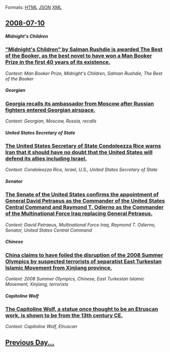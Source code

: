 
Formats: [HTML](2008/07/10/index.html)  [JSON](2008/07/10/index.json)  [XML](2008/07/10/index.xml)  

## [2008-07-10](/news/2008/07/10/index.md)

##### Midnight's Children
### [ "Midnight's Children" by Salman Rushdie is awarded The Best of the Booker, as the best novel to have won a Man Booker Prize in the first 40 years of its existence. ](/news/2008/07/10/midnight-s-children-by-salman-rushdie-is-awarded-the-best-of-the-booker-as-the-best-novel-to-have-won-a-man-booker-prize-in-the-first-40.md)
_Context: Man Booker Prize, Midnight's Children, Salman Rushdie, The Best of the Booker_

#####  Georgian
### [ Georgia recalls its ambassador from Moscow after Russian fighters entered Georgian airspace. ](/news/2008/07/10/georgia-recalls-its-ambassador-from-moscow-after-russian-fighters-entered-georgian-airspace.md)
_Context:  Georgian, Moscow, Russia, recalls_

##### United States Secretary of State
### [ The United States Secretary of State Condoleezza Rice warns Iran that it should have no doubt that the United States will defend its allies including Israel. ](/news/2008/07/10/the-united-states-secretary-of-state-condoleezza-rice-warns-iran-that-it-should-have-no-doubt-that-the-united-states-will-defend-its-allies.md)
_Context: Condoleezza Rice, Israel, U.S., United States Secretary of State_

##### Senator
### [ The Senate of the United States confirms the appointment of General David Petraeus as the Commander of the United States Central Command and Raymond T. Odierno as the Commander of the Multinational Force Iraq replacing General Petraeus. ](/news/2008/07/10/the-senate-of-the-united-states-confirms-the-appointment-of-general-david-petraeus-as-the-commander-of-the-united-states-central-command-an.md)
_Context: David Petraeus, Multinational Force Iraq, Raymond T. Odierno, Senator, United States Central Command_

##### Chinese
### [ China claims to have foiled the disruption of the 2008 Summer Olympics by suspected terrorists of separatist East Turkestan Islamic Movement from Xinjiang province. ](/news/2008/07/10/china-claims-to-have-foiled-the-disruption-of-the-2008-summer-olympics-by-suspected-terrorists-of-separatist-east-turkestan-islamic-movemen.md)
_Context: 2008 Summer Olympics, Chinese, East Turkestan Islamic Movement, Xinjiang, terrorists_

##### Capitoline Wolf
### [ The Capitoline Wolf, a statue once thought to be an Etruscan work, is shown to be from the 13th century CE. ](/news/2008/07/10/the-capitoline-wolf-a-statue-once-thought-to-be-an-etruscan-work-is-shown-to-be-from-the-13th-century-ce.md)
_Context: Capitoline Wolf, Etruscan_

## [Previous Day...](/news/2008/07/9/index.md)

